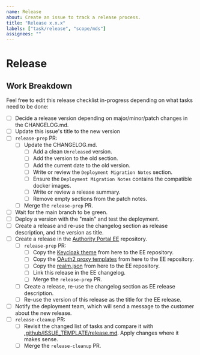 ```yaml
---
name: Release
about: Create an issue to track a release process.
title: "Release x.x.x"
labels: ["task/release", "scope/mds"]
assignees: ""
---
```


# Release

## Work Breakdown

Feel free to edit this release checklist in-progress depending on what tasks need to be done:

- [ ] Decide a release version depending on major/minor/patch changes in the CHANGELOG.md.
- [ ] Update this issue's title to the new version
- [ ] `release-prep` PR:
    - [ ] Update the CHANGELOG.md.
        - [ ] Add a clean `Unreleased` version.
        - [ ] Add the version to the old section.
        - [ ] Add the current date to the old version.
        - [ ] Write or review the `Deployment Migration Notes` section.
        - [ ] Ensure the `Deployment Migration Notes` contains the compatible docker images.
        - [ ] Write or review a release summary.
        - [ ] Remove empty sections from the patch notes.
    - [ ] Merge the `release-prep` PR.
- [ ] Wait for the main branch to be green.
- [ ] Deploy a version with the "main" and test the deployment.
- [ ] Create a release and re-use the changelog section as release description, and the version as title.
- [ ] Create a release in the [Authority Portal EE](https://github.com/sovity/authority-portal-ee) repository.
  - [ ] `release-prep` PR:
    - [ ] Copy the [Keycloak theme](https://github.com/sovity/authority-portal/tree/main/authority-portal-keycloak) from here to the EE repository.
    - [ ] Copy the [OAuth2 proxy templates](https://github.com/sovity/authority-portal/tree/main/authority-portal-oauth2-proxy) from here to the EE repository.
    - [ ] Copy the [realm.json](https://github.com/sovity/authority-portal/blob/main/authority-portal-backend/authority-portal-quarkus/src/main/resources/realm.json) from here to the EE repository.
    - [ ] Link this release in the EE changelog.
    - [ ] Merge the `release-prep` PR.
  - [ ] Create a release, re-use the changelog section as EE release description.
  - [ ] Re-use the version of this release as the title for the EE release.
- [ ] Notify the deployment team, which will send a message to the customer about the new release.
- [ ] `release-cleanup` PR:
    - [ ] Revisit the changed list of tasks and compare it
      with [.github/ISSUE_TEMPLATE/release.md](https://github.com/sovity/authority-portal/blob/main/.github/ISSUE_TEMPLATE/release.md).
      Apply changes where it makes sense.
    - [ ] Merge the `release-cleanup` PR.